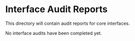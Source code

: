 # Interface Audit Reports

This directory will contain audit reports for core interfaces.

No interface audits have been completed yet.
